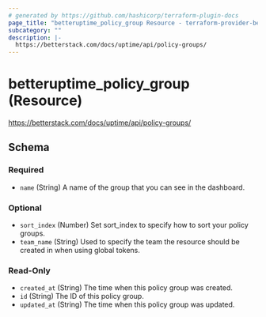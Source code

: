 ```yaml
---
# generated by https://github.com/hashicorp/terraform-plugin-docs
page_title: "betteruptime_policy_group Resource - terraform-provider-better-uptime"
subcategory: ""
description: |-
  https://betterstack.com/docs/uptime/api/policy-groups/
---
```


# betteruptime_policy_group (Resource)

https://betterstack.com/docs/uptime/api/policy-groups/



<!-- schema generated by tfplugindocs -->
## Schema

### Required

- `name` (String) A name of the group that you can see in the dashboard.

### Optional

- `sort_index` (Number) Set sort_index to specify how to sort your policy groups.
- `team_name` (String) Used to specify the team the resource should be created in when using global tokens.

### Read-Only

- `created_at` (String) The time when this policy group was created.
- `id` (String) The ID of this policy group.
- `updated_at` (String) The time when this policy group was updated.


